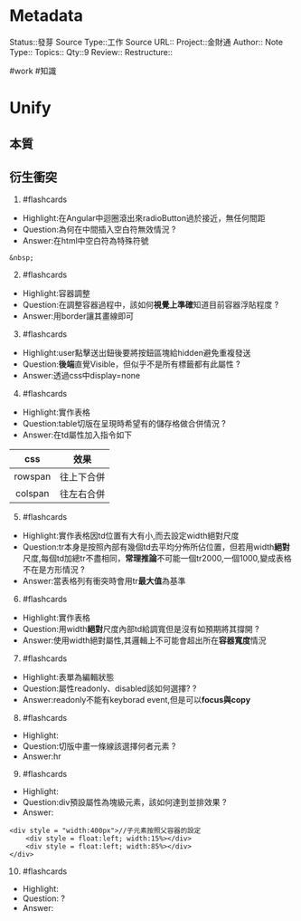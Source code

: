 # Metadata
Status::發芽
Source Type::工作
Source URL::
Project::金財通
Author::
Note Type::
Topics::
Qty::9
Review::
Restructure::

#work #知識 
# Unify

## 本質

## 衍生衝突



1. #flashcards 
- Highlight:在Angular中迴圈滾出來radioButton過於接近，無任何間距
- Question:為何在中間插入空白符無效情況
?
- Answer:在html中空白符為特殊符號

```
&nbsp;
```

2. #flashcards 
- Highlight:容器調整
- Question:在調整容器過程中，該如何**視覺上準確**知道目前容器浮貼程度
?
- Answer:用border讓其畫線即可

3. #flashcards 
- Highlight:user點擊送出鈕後要將按鈕區塊給hidden避免重複發送
- Question:**後端**直覺Visible，但似乎不是所有標籤都有此屬性
?
- Answer:透過css中display=none

4. #flashcards 
- Highlight:實作表格
- Question:table切版在呈現時希望有的儲存格做合併情況
?
- Answer:在td屬性加入指令如下

|css|效果|
|:---:|:---:|
|rowspan|往上下合併|
|colspan|往左右合併|


5. #flashcards 
- Highlight:實作表格因td位置有大有小,而去設定width絕對尺度
- Question:tr本身是按照內部有幾個td去平均分佈所佔位置，但若用width**絕對**尺度,每個td加總tr不盡相同，**常理推論**不可能一個tr2000,一個1000,變成表格不在是方形情況
?
- Answer:當表格列有衝突時會用tr**最大值**為基準

6. #flashcards 
- Highlight:實作表格
- Question:用width**絕對**尺度內部td給調寬但是沒有如預期將其撐開
?
- Answer:使用width絕對屬性,其邏輯上不可能會超出所在**容器寬度**情況

7. #flashcards 
- Highlight:表單為編輯狀態
- Question:屬性readonly、disabled該如何選擇?
?
- Answer:readonly不能有keyborad event,但是可以**focus與copy**

8. #flashcards 
- Highlight:
- Question:切版中畫一條線該選擇何者元素
?
- Answer:hr

9. #flashcards 
- Highlight:
- Question:div預設屬性為塊級元素，該如何達到並排效果
?
- Answer:
```
<div style = "width:400px">//子元素按照父容器的設定
    <div style = float:left; width:15%></div>
    <div style = float:left; width:85%></div>
</div>
```

10. #flashcards 
- Highlight:
- Question:
?
- Answer:

